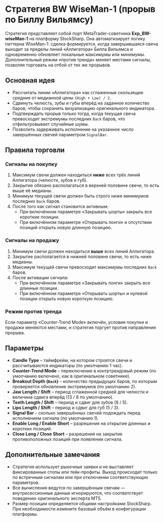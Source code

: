 # Стратегия BW WiseMan-1 (прорыв по Биллу Вильямсу)

Стратегия представляет собой порт MetaTrader-советника **Exp_BW-wiseMan-1** на платформу StockSharp. Она автоматизирует логику паттерна WiseMan-1: сделка формируется, когда завершившаяся свеча выходит за пределы линий «Аллигатора» Билла Вильямса и одновременно обновляет локальные максимумы или минимумы. Дополнительный режим «против тренда» меняет местами сигналы, позволяя торговать на отбой от тех же прорывов.

## Основная идея
- Рассчитать линии «Аллигатора» как сглаженные скользящие средние от медианной цены `(High + Low) / 2`.
- Сдвинуть челюсть, зубы и губы вперёд на заданное количество баров, чтобы сохранить визуализацию оригинального индикатора.
- Подтверждать прорыв только тогда, когда текущая свеча превосходит экстремумы последних `Back` баров, что отфильтровывает случайные шумы.
- Позволить задерживать исполнение на указанное число завершённых свечей параметром `SignalBar`.

## Правила торговли
### Сигналы на покупку
1. Максимум свечи должен находиться **ниже** всех трёх линий Аллигатора (челюсти, зубов и губ).
2. Закрытие обязано располагаться в верхней половине свечи, то есть выше её медианы.
3. Минимум текущей свечи должен быть строго ниже минимумов последних `Back` баров.
4. После того как сигнал становится активным:
   - При включённом параметре «Закрывать шорты» закрыть все короткие позиции.
   - При включённом параметре «Открывать лонги» и отсутствии позиций открыть новую длинную позицию.

### Сигналы на продажу
1. Минимум свечи должен находиться **выше** всех линий Аллигатора.
2. Закрытие располагается в нижней половине свечи, то есть ниже медианы.
3. Максимум текущей свечи превосходит максимумы последних `Back` баров.
4. После активации сигнала:
   - При включённом параметре «Закрывать лонги» закрыть все длинные позиции.
   - При включённом параметре «Открывать шорты» и нулевой позиции открыть новую короткую позицию.

### Режим против тренда
Если параметр «Counter-Trend Mode» включён, условия покупки и продажи меняются местами, и стратегия торгует против направления прорыва.

## Параметры
- **Candle Type** – таймфрейм, на котором строятся свечи и рассчитываются индикаторы (по умолчанию 1 час).
- **Counter-Trend Mode** – переключение в контртрендовый режим (по умолчанию включено, как в оригинальном советнике).
- **Breakout Depth (`Back`)** – количество предыдущих баров, по которым проверяется обновление экстремумов (по умолчанию 2).
- **Jaw Length / Shift** – период сглаженной средней для челюсти и величина сдвига вперёд (13 / 8 по умолчанию).
- **Teeth Length / Shift** – период и сдвиг для зубов (8 / 5).
- **Lips Length / Shift** – период и сдвиг для губ (5 / 3).
- **Signal Bar** – сколько завершённых свечей подождать перед исполнением сигнала (по умолчанию 1).
- **Enable Long / Enable Short** – разрешения на открытие длинных и коротких позиций.
- **Close Long / Close Short** – разрешения на закрытие противоположных позиций при появлении сигнала.

## Дополнительные замечания
- Стратегия использует рыночные заявки и не выставляет фиксированные стопы или тейк-профиты. Выход происходит только по встречным сигналам или при отключении соответствующих параметров.
- Все вычисления ведутся по завершённым свечам — внутрисессионные данные игнорируются, что соответствует поведению оригинального эксперта MT5.
- Размер позиции определяется общими настройками StockSharp. При необходимости измените базовый объём в конфигурации платформы.

